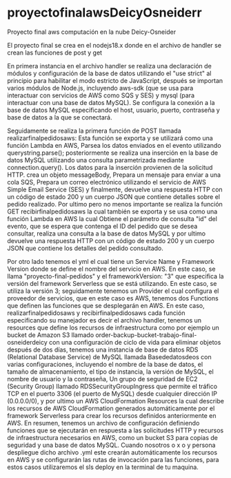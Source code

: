 # proyectofinalawsDeicyOsneiderr
Proyecto final aws computación en la nube Deicy-Osneider

El proyecto final se crea en el nodejs18.x donde en el archivo de handler se crean las funciones de post y get

En primera instancia en el archivo handler se realiza una declaración de módulos y configuración de la base de datos utilizando el "use strict" al principio para habilitar el modo estricto de JavaScript, después se importan varios módulos de Node.js, incluyendo aws-sdk (que se usa para interactuar con servicios de AWS como SQS y SES) y mysql (para interactuar con una base de datos MySQL). Se configura la conexión a la base de datos MySQL especificando el host, usuario, puerto, contraseña y base de datos a la que se conectará.

Seguidamente se realiza la primera función de POST llamada realizarfinalpedidosaws: Esta función se exporta y se utilizará como una función Lambda en AWS, Parsea los datos enviados en el evento utilizando querystring.parse(); posteriormente se realiza una inserción en la base de datos MySQL utilizando una consulta parametrizada mediante connection.query(). Los datos para la inserción provienen de la solicitud HTTP. crea un objeto messageBody, Prepara un mensaje para enviar a una cola SQS, Prepara un correo electrónico utilizando el servicio de AWS Simple Email Service (SES) y finalmente, devuelve una respuesta HTTP con un código de estado 200 y un cuerpo JSON que contiene detalles sobre el pedido realizado.
Por ultimo pero no menos importante se realiza la función GET recibirfinalpedidosaws la cual también se exporta y se usa como una función Lambda en AWS la cual Obtiene el parámetro de consulta "id" del evento, que se espera que contenga el ID del pedido que se desea consultar, realiza una consulta a la base de datos MySQL y por ultimo devuelve una respuesta HTTP con un código de estado 200 y un cuerpo JSON que contiene los detalles del pedido consultado.

Por otro lado tenemos el yml el cual tiene un Service Name y Framework Version donde se define el nombre del servicio en AWS. En este caso, se llama "proyecto-final-pedidos" y el frameworkVersion: "3" que especifica la versión del framework Serverless que se está utilizando. En este caso, se utiliza la versión 3; seguidamente tenemos un Provider el cual configura el proveedor de servicios, que en este caso es AWS, tenemos dos Functions que definen las funciones que se desplegarán en AWS. En este caso, realizarfinalpedidosaws y recibirfinalpedidosaws cada función especificando su manejador es decir el archivo handler, tenemos un resources que define los recursos de infraestructura como por ejemplo un bucket de Amazon S3 llamado order-backup-bucket-trabajo-final-osneiderdeicy con una configuración de ciclo de vida para eliminar objetos después de dos días, tenemos una instancia de base de datos RDS (Relational Database Service) de MySQL llamada Basededatosdeos con varias configuraciones, incluyendo el nombre de la base de datos, el tamaño de almacenamiento, el tipo de instancia, la versión de MySQL, el nombre de usuario y la contraseña, Un grupo de seguridad de EC2 (Security Group) llamado RDSSecurityGroupIngress que permite el tráfico TCP en el puerto 3306 (el puerto de MySQL) desde cualquier dirección IP (0.0.0.0/0), y por ultimo un AWS CloudFormation Resources la cual describe los recursos de AWS CloudFormation generados automáticamente por el framework Serverless para crear los recursos definidos anteriormente en AWS.
En resumen, tenemos un archivo de configuración definiendo funciones que se ejecutarán en respuesta a las solicitudes HTTP y recursos de infraestructura necesarios en AWS, como un bucket S3 para copias de seguridad y una base de datos MySQL. Cuando nosotros o x o y persona despliegue dicho archivo .yml este crearán automáticamente los recursos en AWS y se configurarán las rutas de invocación para las funciones, para estos casos utilizaremos el sls deploy en la terminal de tu maquina.
